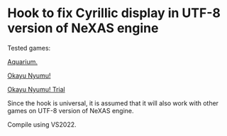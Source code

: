 # Hook to fix Cyrillic display in UTF-8 version of NeXAS engine

Tested games:

[Aquarium.](https://store.steampowered.com/app/2515070)

[Okayu Nyumu!](https://store.steampowered.com/app/3625380)

[Okayu Nyumu! Trial](https://sample9.dmm.com/digital/pcgame/ieg_0017/ieg_0017t.zip)

Since the hook is universal, it is assumed that it will also work with other games on UTF-8 version of NeXAS engine.

Compile using VS2022.
